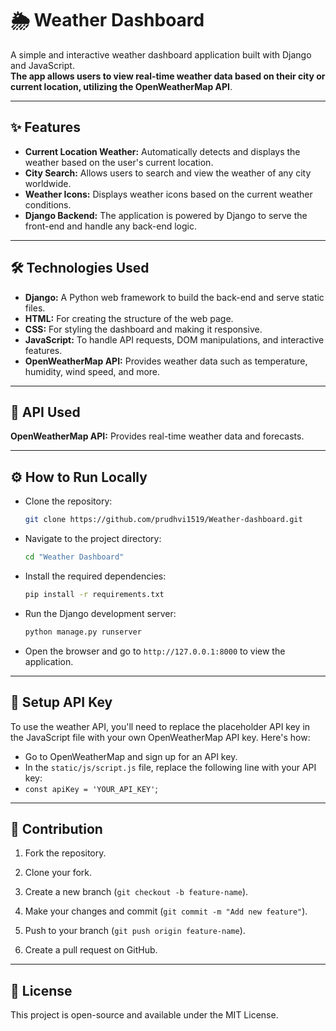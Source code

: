 # 🌦️ Weather Dashboard

A simple and interactive weather dashboard application built with Django and JavaScript.  
**The app allows users to view real-time weather data based on their city or current location, utilizing the OpenWeatherMap API**.

---

## ✨ Features
- **Current Location Weather:** Automatically detects and displays the weather based on the user's current location.
- **City Search:** Allows users to search and view the weather of any city worldwide.
- **Weather Icons:** Displays weather icons based on the current weather conditions.
- **Django Backend:** The application is powered by Django to serve the front-end and handle any back-end logic.

---

## 🛠️ Technologies Used
- **Django:** A Python web framework to build the back-end and serve static files.
- **HTML:** For creating the structure of the web page.
- **CSS:** For styling the dashboard and making it responsive.
- **JavaScript:** To handle API requests, DOM manipulations, and interactive features.
- **OpenWeatherMap API:** Provides weather data such as temperature, humidity, wind speed, and more.

---

## 🔑 API Used
**OpenWeatherMap API:** Provides real-time weather data and forecasts.

---

## ⚙️ How to Run Locally

- Clone the repository:
  ```bash
  git clone https://github.com/prudhvi1519/Weather-dashboard.git
  ```

- Navigate to the project directory:
  ```bash
  cd "Weather Dashboard"
  ```

- Install the required dependencies:
  ```bash
  pip install -r requirements.txt
  ```

- Run the Django development server:
  ```bash
  python manage.py runserver
  ```

- Open the browser and go to `http://127.0.0.1:8000` to view the application.

---

## 🔑 Setup API Key
To use the weather API, you'll need to replace the placeholder API key in the JavaScript file with your own OpenWeatherMap API key. Here's how:
  - Go to OpenWeatherMap and sign up for an API key.
  - In the `static/js/script.js` file, replace the following line with your API key:
  - `const apiKey = 'YOUR_API_KEY'`;

---

## 🤝 Contribution

1. Fork the repository.

2. Clone your fork.

3. Create a new branch (`git checkout -b feature-name`).

4. Make your changes and commit (`git commit -m "Add new feature"`).

5. Push to your branch (`git push origin feature-name`).

6. Create a pull request on GitHub.

---

## 📜 License
This project is open-source and available under the MIT License.
